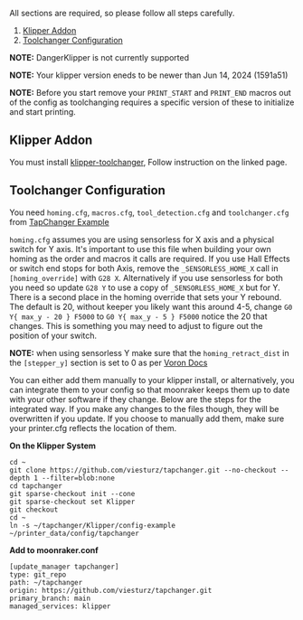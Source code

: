 All sections are required, so please follow all steps carefully.

1. [Klipper Addon](#klipper-addon)
2. [Toolchanger Configuration](#toolchanger-configuration)

**NOTE:** DangerKlipper is not currently supported


**NOTE:** Your klipper version eneds to be newer than Jun 14, 2024 (1591a51)


**NOTE:** Before you start remove your `PRINT_START` and `PRINT_END` macros out of the config as toolchanging requires a specific version of these to initialize and start printing.

## Klipper Addon

You must install [klipper-toolchanger](https://github.com/viesturz/klipper-toolchanger/), Follow instruction on the linked page.


## Toolchanger Configuration

You need `homing.cfg`, `macros.cfg`, `tool_detection.cfg` and `toolchanger.cfg` from [TapChanger Example](https://github.com/viesturz/tapchanger/tree/main/Klipper/config-example)

`homing.cfg` assumes you are using sensorless for X axis and a physical switch for Y axis.  It's important to use this file when building your own homing as the order and macros it calls are required.  If you use Hall Effects or switch end stops for both Axis, remove the `_SENSORLESS_HOME_X` call in `[homing_override]` with `G28 X`.  Alternatively if you use sensorless for both you need so update `G28 Y` to use a copy of `_SENSORLESS_HOME_X` but for Y. There is a second place in the homing override that sets your Y rebound.  The default is 20, without keeper you likely want this around 4-5, change `G0 Y{ max_y - 20 } F5000` to `G0 Y{ max_y - 5 } F5000` notice the 20 that changes.  This is something you may need to adjust to figure out the position of your switch.

**NOTE:** when using sensorless Y make sure that the `homing_retract_dist` in the `[stepper_y]` section is set to 0 as per [Voron Docs](https://docs.vorondesign.com/community/howto/clee/sensorless_xy_homing.html)

You can either add them manually to your klipper install, or alternatively, you can integrate them to your config so that moonraker keeps them up to date with your other software if they change. Below are the steps for the integrated way. If you make any changes to the files though, they will be overwritten if you update. If you choose to manually add them, make sure your printer.cfg reflects the location of them.

**On the Klipper System** 
```
cd ~
git clone https://github.com/viesturz/tapchanger.git --no-checkout --depth 1 --filter=blob:none
cd tapchanger
git sparse-checkout init --cone
git sparse-checkout set Klipper
git checkout
cd ~
ln -s ~/tapchanger/Klipper/config-example ~/printer_data/config/tapchanger
```

**Add to moonraker.conf**
```
[update_manager tapchanger]
type: git_repo
path: ~/tapchanger
origin: https://github.com/viesturz/tapchanger.git
primary_branch: main
managed_services: klipper
```
